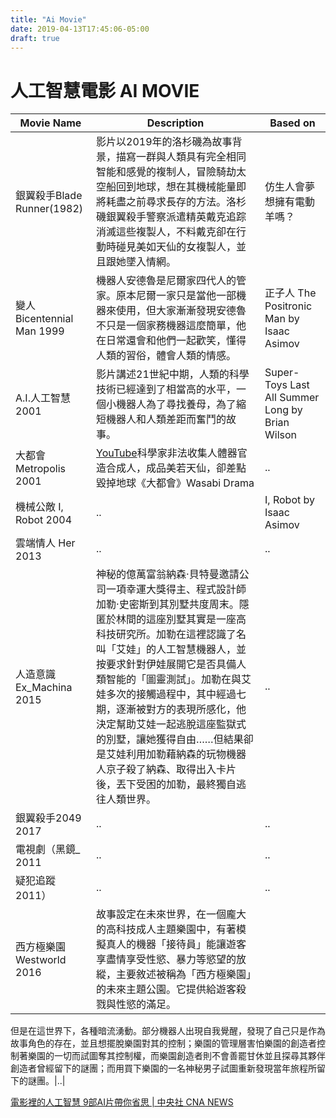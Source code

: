 ```yaml
---
title: "Ai Movie"
date: 2019-04-13T17:45:06-05:00
draft: true
---
```

# 人工智慧電影 AI MOVIE

|Movie Name| Description |Based on|
|---|---|---|
|銀翼殺手Blade Runner(1982)|影片以2019年的洛杉磯為故事背景，描寫一群與人類具有完全相同智能和感覺的複制人，冒險騎劫太空船回到地球，想在其機械能量即將耗盡之前尋求長存的方法。洛杉磯銀翼殺手警察派遣精英戴克追踪消滅這些複製人，不料戴克卻在行動時碰見美如天仙的女複製人，並且跟她墜入情網。|仿生人會夢想擁有電動羊嗎？|
|變人Bicentennial Man 1999|機器人安德魯是尼爾家四代人的管家。原本尼爾一家只是當他一部機器來使用，但大家漸漸發現安德魯不只是一個家務機器這麼簡單，他在日常還會和他們一起歡笑，懂得人類的習俗，體會人類的情感。|正子人 The Positronic Man by Isaac Asimov|
|A.I.人工智慧 2001|影片講述21世紀中期，人類的科學技術已經達到了相當高的水平，一個小機器人為了尋找養母，為了縮短機器人和人類差距而奮鬥的故事。|Super-Toys Last All Summer Long by Brian Wilson|
|大都會 Metropolis 2001|[YouTube](https://www.youtube.com/watch?v=a9yFXWj2yNo)科學家非法收集人體器官造合成人，成品美若天仙，卻差點毀掉地球《大都會》Wasabi Drama|..|
|機械公敵 I, Robot 2004|..|I, Robot by Isaac Asimov|
|雲端情人 Her 2013 |..|..|
|人造意識 Ex_Machina 2015|神秘的億萬富翁納森·貝特曼邀請公司一項幸運大獎得主、程式設計師加勒·史密斯到其別墅共度周末。隱匿於林間的這座別墅其實是一座高科技研究所。加勒在這裡認識了名叫「艾娃」的人工智慧機器人，並按要求針對伊娃展開它是否具備人類智能的「圖靈測試」。加勒在與艾娃多次的接觸過程中，其中經過七期，逐漸被對方的表現所感化，他決定幫助艾娃一起逃脫這座監獄式的別墅，讓她獲得自由……但結果卻是艾娃利用加勒藉納森的玩物機器人京子殺了納森、取得出入卡片後，丟下受困的加勒，最終獨自逃往人類世界。|..|
|銀翼殺手2049 2017|..|..|
|電視劇（黑鏡_ 2011|..|..|
|疑犯追蹤 2011）|..|..|
|西方極樂園 Westworld  2016| 故事設定在未來世界，在一個龐大的高科技成人主題樂園中，有著模擬真人的機器「接待員」能讓遊客享盡情享受性慾、暴力等慾望的放縱，主要敘述被稱為「西方極樂園」的未來主題公園。它提供給遊客殺戮與性慾的滿足。

但是在這世界下，各種暗流湧動。部分機器人出現自我覺醒，發現了自己只是作為故事角色的存在，並且想擺脫樂園對其的控制；樂園的管理層害怕樂園的創造者控制著樂園的一切而試圖奪其控制權，而樂園創造者則不會善罷甘休並且探尋其夥伴創造者曾經留下的謎團；而用買下樂園的一名神秘男子試圖重新發現當年旅程所留下的謎團。|..|



[電影裡的人工智慧 9部AI片帶你省思 \| 中央社 CNA NEWS](https://www.cna.com.tw/project/cards/20180831-artificial-intelligence-movie/index.html)


